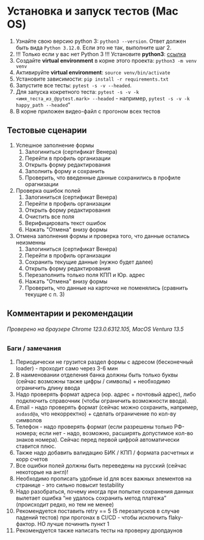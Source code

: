 # Установка и запуск тестов (Mac OS)

1. Узнайте свою версию python 3: `python3 --version`. Ответ должен быть вида `Python 3.12.0`. Если это не так, выполните шаг 2.
2. !!! Только если у вас нет Python 3 !!! Установите **python3**: [ссылка](https://kinsta.com/knowledgebase/install-python/)
3. Создайте **virtual environment** в корне этого проекта: `python3 -m venv venv`
4. Активируйте **virtual environment**: `source venv/bin/activate`
5. Установите зависимости: `pip install -r requirements.txt`
6. Запустите все тесты: `pytest -s -v --headed`.
7. Для запуска кокретного теста: `pytest -s -v -k <имя_теста_из_@pytest.mark> --headed` - например, `pytest -s -v -k happy_path --headed`"
8. В корне приложен видео-файл с прогоном всех тестов

## Тестовые сценарии

1. Успешное заполнение формы
   1. Залогиниться (сертификат Венера)
   2. Перейти в профиль организации
   3. Открыть форму редактирования
   4. Заполнить форму и сохранить
   5. Проверить, что введенные данные сохранились в профиле орагнизации
2. Проверка ошибок полей
   1. Залогиниться (сертификат Венера)
   2. Перейти в профиль организации
   3. Открыть форму редактирования
   4. Очистить все поля
   5. Верифицировать текст ошибок
   6. Нажать "Отмена" внизу формы
3. Отмена заполнения формы и проверка того, что данные остались неизменны
   1. Залогиниться (сертификат Венера)
   2. Перейти в профиль организации
   3. Сохранить текущие данные (нужно будет далее)
   4. Открыть форму редактирования
   5. Перезаполнить только поля КПП и Юр. адрес
   6. Нажать "Отмена" внизу формы
   7. Проверить, что данные на карточке не поменялись (сравнить текущие с п. 3)

## Комментарии и рекомендации

###### Проверено на браузере Chrome 123.0.6312.105, MacOS Ventura 13.5

### Баги / замечания

1. Периодически не грузится раздел формы с адресом (бесконечный loader) - проходит само через 3-6 мин
2. В наименовании отделения банка должны быть только буквы (сейчас возможны также цифры / символы) + необходимо ограничить длину ввода
3. Надо проверять формат адреса (юр. адрес + почтовый адрес), либо подключить справочник (чтобы ограничить возможности ввода).
4. Email - надо проверять формат (сейчас можно сохранить, например, `asdasd@a`, что некорректно) + сделать ограничение по кол-ву символов
5. Телефон - надо проверять формат (если разрешены только РФ-номера; если нет - надо, возможно, расширять допустимое кол-во знаков номера). Сейчас перед первой цифрой автоматически ставится плюс.
6. Также надо добавить валидацию БИК / КПП / формата расчетных и корр счетов
7. Все ошибки полей должны быть переведены на русский (сейчас некоторые на англ)!
8. Необходимо прописать удобные id для всех важных элементов на странице - это сильно повысит testability
9. Надо разобраться, почему иногда при попытке сохранения данных вылетает ошибка “не удалось сохранить метод платежа” (происходит редко, но тем не менее)
10. Рекомендуется поставить retry == 5 (5 перезапусков в случае падений тестов) при прогонах в CI/CD - чтобы исключить flaky-фактор. НО лучше починить пункт 1
11. Рекомендуется также написать тесты на проверку дропдаунов
